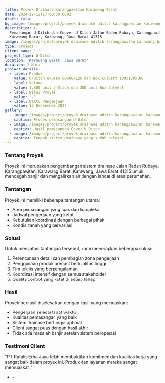 ```yaml
---
title: Proyek Drainase Karangpawitan Karawang Barat
date: 2024-12-12T17:00:00.000Z
draft: false
bg_image: /images/project/proyek drainase uditch karangpawitan karawang barat.jpeg
description: >-
  Pemasangan U-Ditch dan Conver U Ditch Jalan Raden Rubaya, Karangpawitan,
  Karawang Barat, Karawang, Jawa Barat 41315
image: /images/project/proyek drainase uditch karangpawitan karawang barat.jpeg
type: project
client_name: '-'
project_type: U-Ditch
location: 'Karawang Barat, Jawa Barat'
duration: 2 Hari
project_details:
  - label: Produk
    value: U-Ditch ukuran 60x60x120 dan Box Culvert 100x100x100
  - label: Volume
    value: 1.500 unit U-Ditch dan 200 unit Box Culvert
  - label: Nilai Proyek
    value: '-'
  - label: Waktu Pengerjaan
    value: 13 Deseember 2024
gallery:
  - image: /images/project/proyek drainase uditch karangpawitan karawang barat.jpeg
    caption: Proses pemasangan U-Ditch
  - image: /images/project/proyek drainase uditch karangpawitan karawang barat.jpeg
    caption: Hasil pemasangan Cover U Ditch
  - image: /images/project/proyek drainase uditch karangpawitan karawang barat.jpeg
    caption: Tampak sistem drainase yang sudah selesai
---
```


### Tentang Proyek

Proyek ini merupakan pengembangan sistem drainase Jalan Raden Rubaya, Karangpawitan, Karawang Barat, Karawang, Jawa Barat 41315 untuk mencegah banjir dan mengalirkan air dengan lancar di area perumahan.

### Tantangan

Proyek ini memiliki beberapa tantangan utama:

* Area pemasangan yang luas dan kompleks
* Jadwal pengerjaan yang ketat
* Kebutuhan koordinasi dengan berbagai pihak
* Kondisi tanah yang bervariasi

### Solusi

Untuk mengatasi tantangan tersebut, kami menerapkan beberapa solusi:

1. Perencanaan detail dan pembagian zona pengerjaan
2. Penggunaan produk precast berkualitas tinggi
3. Tim teknis yang berpengalaman
4. Koordinasi intensif dengan semua stakeholder
5. Quality control yang ketat di setiap tahap

### Hasil

Proyek berhasil diselesaikan dengan hasil yang memuaskan:

* Pengerjaan selesai tepat waktu
* Kualitas pemasangan yang baik
* Sistem drainase berfungsi optimal
* Client sangat puas dengan hasil akhir
* Tidak ada masalah banjir setelah sistem beroperasi

### Testimoni Client

"PT Rafalis Erha Jaya telah membuktikan komitmen dan kualitas kerja yang sangat baik dalam proyek ini. Produk dan layanan mereka sangat memuaskan."

* \-
